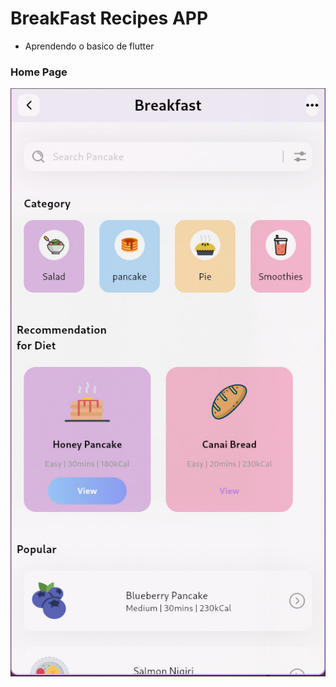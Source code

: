 # BreakFast Recipes APP

- Aprendendo o basico de flutter

### Home Page
![screenshot from home page](assets/flutter.jpeg) 
